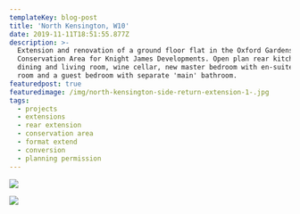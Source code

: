 ```yaml
---
templateKey: blog-post
title: 'North Kensington, W10'
date: 2019-11-11T18:51:55.877Z
description: >-
  Extension and renovation of a ground floor flat in the Oxford Gardens
  Conservation Area for Knight James Developments. Open plan rear kitchen,
  dining and living room, wine cellar, new master bedroom with en-suite shower
  room and a guest bedroom with separate 'main' bathroom.
featuredpost: true
featuredimage: /img/north-kensington-side-return-extension-1-.jpg
tags:
  - projects
  - extensions
  - rear extension
  - conservation area
  - format extend
  - conversion
  - planning permission
---
```

![](/img/north-kensington-side-return-extension-1-.jpg)

![](/img/north-kensington-side-return-extension-2-.jpg)

